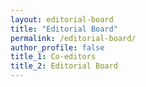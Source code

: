 ```yaml
---
layout: editorial-board
title: "Editorial Board"
permalink: /editorial-board/
author_profile: false
title_1: Co-editors
title_2: Editorial Board
---
```

